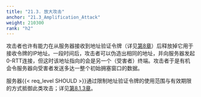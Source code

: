 ```yaml
---
title: "21.3. 放大攻击"
anchor: "21.3_Amplification_Attack"
weight: 210300
rank: "h2"
---
```


攻击者也许有能力在从服务器接收到地址验证令牌（详见[第8章]()）后释放掉它用于接收令牌的IP地址。一段时间后，攻击者可以伪造出相同的地址，并向服务器发起0-RTT连接，但这时该地址指向的会是另一个（受害者）终端。攻击者于是有机会令服务器向受害者发送多达一整个初始拥塞窗口的数据。

服务器{{< req_level SHOULD >}}通过限制地址验证令牌的使用范围与有效期限的方式抵御此类攻击；详见[第8.1.3章]()。
